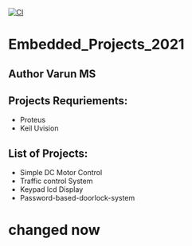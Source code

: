 [![CI](https://github.com/varun-259064/Embedded_Projects_2021/actions/workflows/blank.yml/badge.svg)](https://github.com/varun-259064/Embedded_Projects_2021/actions/workflows/blank.yml)

# Embedded_Projects_2021

##  Author Varun MS 
## Projects Requriements:
 * Proteus
 * Keil Uvision

## List of Projects:
* Simple DC Motor Control
* Traffic control System
* Keypad lcd Display
* Password-based-doorlock-system
# changed now

